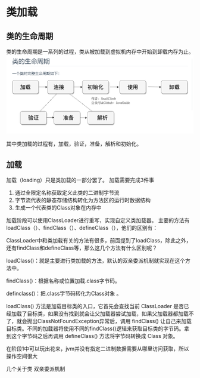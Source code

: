 # 类加载
## 类的生命周期
类的生命周期是一系列的过程，类从被加载到虚拟机内存中开始到卸载内存为止。
![](./pictures/%E7%B1%BB%E7%94%9F%E5%91%BD%E5%91%A8%E6%9C%9F.png)

其中类加载的过程有，加载，验证，准备，解析和初始化。

## 加载
加载（loading）只是类加载的一部分罢了。
加载需要完成3件事
1. 通过全限定名称获取定义此类的二进制字节流
2. 字节流代表的静态存储结构转化为方法区的运行时数据结构
3. 生成一个代表类的Class对象在内存中

加载阶段可以使用ClassLoader进行重写，实现自定义类加载器。
主要的方法有 loadClass（）、findClass（）、defineClass（），他们的区别有：

ClassLoader中和类加载有关的方法有很多，前面提到了loadClass，除此之外，还有findClass和defineClass等，那么这几个方法有什么区别呢？

loadClass()：就是主要进行类加载的方法，默认的双亲委派机制就实现在这个方法中。

findClass()：根据名称或位置加载.class字节码。

definclass()：把.class字节码转化为Class对象 。

loadClass() 方法是加载目标类的入口，它首先会查找当前 ClassLoader 是否已经加载了目标类，如果没有找到就会让父加载器尝试加载，如果父加载器都加载不了，就会抛出ClassNotFoundException异常后，调用 findClass() 让自己来加载目标类。不同的加载器将使用不同的findClass()逻辑来获取目标类的字节码。拿到这个字节码之后再调用 defineClass() 方法将字节码转换成 Class 对象。

在阶段1中可以玩出花来，jvm并没有指定二进制数据需要从哪里访问获取，所以操作空间很大

几个关于类
双亲委派机制